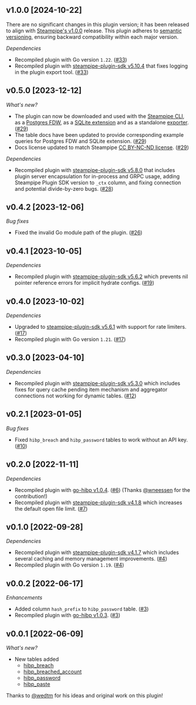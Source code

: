 ## v1.0.0 [2024-10-22]

There are no significant changes in this plugin version; it has been released to align with [Steampipe's v1.0.0](https://steampipe.io/changelog/steampipe-cli-v1-0-0) release. This plugin adheres to [semantic versioning](https://semver.org/#semantic-versioning-specification-semver), ensuring backward compatibility within each major version.

_Dependencies_

- Recompiled plugin with Go version `1.22`. ([#33](https://github.com/turbot/steampipe-plugin-hibp/pull/33))
- Recompiled plugin with [steampipe-plugin-sdk v5.10.4](https://github.com/turbot/steampipe-plugin-sdk/blob/develop/CHANGELOG.md#v5104-2024-08-29) that fixes logging in the plugin export tool. ([#33](https://github.com/turbot/steampipe-plugin-hibp/pull/33))

## v0.5.0 [2023-12-12]

_What's new?_

- The plugin can now be downloaded and used with the [Steampipe CLI](https://steampipe.io/docs), as a [Postgres FDW](https://steampipe.io/docs/steampipe_postgres/overview), as a [SQLite extension](https://steampipe.io/docs//steampipe_sqlite/overview) and as a standalone [exporter](https://steampipe.io/docs/steampipe_export/overview). ([#29](https://github.com/turbot/steampipe-plugin-hibp/pull/29))
- The table docs have been updated to provide corresponding example queries for Postgres FDW and SQLite extension. ([#29](https://github.com/turbot/steampipe-plugin-hibp/pull/29))
- Docs license updated to match Steampipe [CC BY-NC-ND license](https://github.com/turbot/steampipe-plugin-hibp/blob/main/docs/LICENSE). ([#29](https://github.com/turbot/steampipe-plugin-hibp/pull/29))

_Dependencies_

- Recompiled plugin with [steampipe-plugin-sdk v5.8.0](https://github.com/turbot/steampipe-plugin-sdk/blob/main/CHANGELOG.md#v580-2023-12-11) that includes plugin server encapsulation for in-process and GRPC usage, adding Steampipe Plugin SDK version to `_ctx` column, and fixing connection and potential divide-by-zero bugs. ([#28](https://github.com/turbot/steampipe-plugin-hibp/pull/28))

## v0.4.2 [2023-12-06]

_Bug fixes_

- Fixed the invalid Go module path of the plugin. ([#26](https://github.com/turbot/steampipe-plugin-hibp/pull/26))

## v0.4.1 [2023-10-05]

_Dependencies_

- Recompiled plugin with [steampipe-plugin-sdk v5.6.2](https://github.com/turbot/steampipe-plugin-sdk/blob/main/CHANGELOG.md#v562-2023-10-03) which prevents nil pointer reference errors for implicit hydrate configs. ([#19](https://github.com/turbot/steampipe-plugin-hibp/pull/19))

## v0.4.0 [2023-10-02]

_Dependencies_

- Upgraded to [steampipe-plugin-sdk v5.6.1](https://github.com/turbot/steampipe-plugin-sdk/blob/main/CHANGELOG.md#v561-2023-09-29) with support for rate limiters. ([#17](https://github.com/turbot/steampipe-plugin-hibp/pull/17))
- Recompiled plugin with Go version `1.21`. ([#17](https://github.com/turbot/steampipe-plugin-hibp/pull/17))

## v0.3.0 [2023-04-10]

_Dependencies_

- Recompiled plugin with [steampipe-plugin-sdk v5.3.0](https://github.com/turbot/steampipe-plugin-sdk/blob/main/CHANGELOG.md#v530-2023-03-16) which includes fixes for query cache pending item mechanism and aggregator connections not working for dynamic tables. ([#12](https://github.com/turbot/steampipe-plugin-hibp/pull/12))

## v0.2.1 [2023-01-05]

_Bug fixes_

- Fixed `hibp_breach` and `hibp_password` tables to work without an API key. ([#10](https://github.com/turbot/steampipe-plugin-hibp/pull/10))

## v0.2.0 [2022-11-11]

_Dependencies_

- Recompiled plugin with [go-hibp v1.0.4](https://github.com/wneessen/go-hibp/releases/tag/v1.0.4). ([#6](https://github.com/turbot/steampipe-plugin-hibp/pull/6)) (Thanks [@wneessen](https://github.com/wneessen) for the contribution!)
- Recompiled plugin with [steampipe-plugin-sdk v4.1.8](https://github.com/turbot/steampipe-plugin-sdk/blob/main/CHANGELOG.md#v418-2022-09-08) which increases the default open file limit. ([#7](https://github.com/turbot/steampipe-plugin-hibp/pull/7))

## v0.1.0 [2022-09-28]

_Dependencies_

- Recompiled plugin with [steampipe-plugin-sdk v4.1.7](https://github.com/turbot/steampipe-plugin-sdk/blob/main/CHANGELOG.md#v417-2022-09-08) which includes several caching and memory management improvements. ([#4](https://github.com/turbot/steampipe-plugin-hibp/pull/4))
- Recompiled plugin with Go version `1.19`. ([#4](https://github.com/turbot/steampipe-plugin-hibp/pull/4))

## v0.0.2 [2022-06-17]

_Enhancements_

- Added column `hash_prefix` to `hibp_password` table. ([#3](https://github.com/turbot/steampipe-plugin-hibp/pull/3))
- Recompiled plugin with [go-hibp v1.0.3](https://github.com/wneessen/go-hibp/releases/tag/v1.0.3). ([#3](https://github.com/turbot/steampipe-plugin-hibp/pull/3))

## v0.0.1 [2022-06-09]

_What's new?_

- New tables added
  - [hibp_breach](https://hub.steampipe.io/plugins/turbot/hibp/tables/hibp_breach)
  - [hibp_breached_account](https://hub.steampipe.io/plugins/turbot/hibp/tables/hibp_breached_account)
  - [hibp_password](https://hub.steampipe.io/plugins/turbot/hibp/tables/hibp_password)
  - [hibp_paste](https://hub.steampipe.io/plugins/turbot/hibp/tables/hibp_paste)

Thanks to [@wedtm](https://github.com/wedtm) for his ideas and original work on this plugin!
